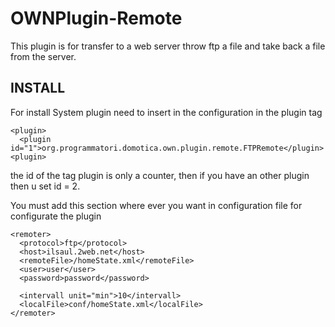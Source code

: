 OWNPlugin-Remote
================
This plugin is for transfer to a web server throw ftp a file and take back a file from the server.

INSTALL
-------

For install System plugin need to insert in the configuration in the plugin tag

```
<plugin>
  <plugin id="1">org.programmatori.domotica.own.plugin.remote.FTPRemote</plugin>
<plugin>
```

the id of the tag plugin is only a counter, then if you have an other plugin then u set id = 2.

You must add this section where ever you want in configuration file for configurate the plugin
```
<remoter>
  <protocol>ftp</protocol>
  <host>ilsaul.2web.net</host>
  <remoteFile>/homeState.xml</remoteFile>
  <user>user</user>
  <password>password</password>
  
  <intervall unit="min">10</intervall>
  <localFile>conf/homeState.xml</localFile>
</remoter>
```
